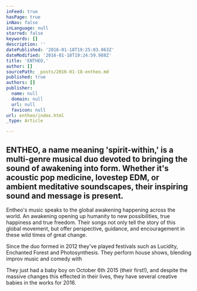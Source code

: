 ```yaml
---
inFeed: true
hasPage: true
inNav: false
inLanguage: null
starred: false
keywords: []
description: ''
datePublished: '2016-01-18T19:25:03.063Z'
dateModified: '2016-01-18T19:24:59.988Z'
title: 'ENTHEO,'
author: []
sourcePath: _posts/2016-01-18-entheo.md
published: true
authors: []
publisher:
  name: null
  domain: null
  url: null
  favicon: null
url: entheo/index.html
_type: Article

---
```

## ENTHEO, a name meaning 'spirit-within,' is a multi-genre musical duo devoted to bringing the sound of awakening into form. Whether it's acoustic pop medicine, lovestep EDM, or ambient meditative soundscapes, their inspiring sound and message is present.

Entheo's music speaks to the global awakening happening across the world. An awakening opening up humanity to new possibilities, true happiness and true freedom.  Their songs not only tell the story of this global movement, but offer perspective, guidance, and encouragement in these wild times of great change.

Since the duo formed in 2012 they've played festivals such as Lucidity, Enchanted Forest and Photosynthesis. They perform house shows, blending improv music and comedy with 

They just had a baby boy on October 6th 2015 (their first!), and despite the massive changes this effected in their lives, they have several creative babies in the works for 2016\.